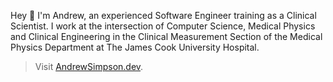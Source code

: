 Hey 👋 I'm Andrew, an experienced Software Engineer training as a Clinical Scientist. I work at the intersection of Computer Science, Medical Physics and Clinical Engineering in the Clinical Measurement Section of the Medical Physics Department at The James Cook University Hospital.

> Visit [AndrewSimpson.dev](andrewsimpson.dev).
